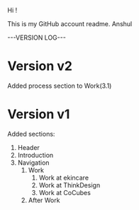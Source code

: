 Hi !

This is my GitHub account readme.
Anshul

---VERSION LOG---

# Version v2
Added process section to Work(3.1)

# Version v1
Added sections:
1. Header
2. Introduction 
3. Navigation 
    1. Work
        1. Work at ekincare
        2. Work at ThinkDesign
        3. Work at CoCubes
    2. After Work


